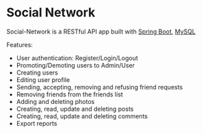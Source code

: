 # Social Network

Social-Network is a RESTful API app built with [Spring Boot](http://spring.io/projects/spring-boot), [MySQL](https://www.mysql.com/) 

Features:
- User authentication: Register/Login/Logout
- Promoting/Demoting users to Admin/User
- Creating users
- Editing user profile
- Sending, accepting, removing and refusing friend requests
- Removing friends from the friends list
- Adding and deleting photos
- Creating, read, update and deleting posts
- Creating, read, update and deleting comments
- Export reports
